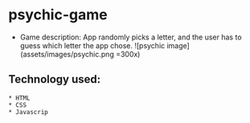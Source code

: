 # psychic-game
* Game description: App randomly picks a letter, and the user has to guess which letter the app chose.
![psychic image](assets/images/psychic.png =300x)
## Technology used:
    * HTML
    * CSS
    * Javascrip